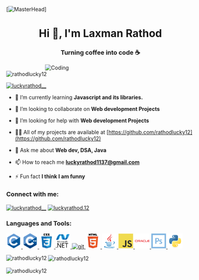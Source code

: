 [![MasterHead](https://images6.alphacoders.com/128/1283574.png)]
<h1 align="center">Hi 👋, I'm Laxman Rathod</h1>
<h3 align="center">Turning coffee into code ☕</h3>
<img align="right" alt="Coding" width="400" src="https://giphy.com/gifs/screen-monitor-closeup-26tn33aiTi1jkl6H6/fullscreen">

<p align="left"> <img src="https://komarev.com/ghpvc/?username=rathodlucky12&label=Profile%20views&color=0e75b6&style=flat" alt="rathodlucky12" /> </p>

<p align="left"> <a href="https://twitter.com/luckyrathod__" target="blank"><img src="https://img.shields.io/twitter/follow/luckyrathod__?logo=twitter&style=for-the-badge" alt="luckyrathod__" /></a> </p>

- 🌱 I’m currently learning **Javascript and its libraries.**

- 👯 I’m looking to collaborate on **Web development Projects**

- 🤝 I’m looking for help with **Web development Projects**

- 👨‍💻 All of my projects are available at [https://github.com/rathodlucky12](https://github.com/rathodlucky12)

- 💬 Ask me about **Web dev, DSA, Java**

- 📫 How to reach me **luckyrathod1137@gmail.com**

- ⚡ Fun fact **I think I am funny**

<h3 align="left">Connect with me:</h3>
<p align="left">
<a href="https://twitter.com/luckyrathod__" target="blank"><img align="center" src="https://raw.githubusercontent.com/rahuldkjain/github-profile-readme-generator/master/src/images/icons/Social/twitter.svg" alt="luckyrathod__" height="30" width="40" /></a>
<a href="https://instagram.com/luckyrathod.12" target="blank"><img align="center" src="https://raw.githubusercontent.com/rahuldkjain/github-profile-readme-generator/master/src/images/icons/Social/instagram.svg" alt="luckyrathod.12" height="30" width="40" /></a>
</p>

<h3 align="left">Languages and Tools:</h3>
<p align="left"> <a href="https://www.cprogramming.com/" target="_blank" rel="noreferrer"> <img src="https://raw.githubusercontent.com/devicons/devicon/master/icons/c/c-original.svg" alt="c" width="40" height="40"/> </a> <a href="https://www.w3schools.com/cpp/" target="_blank" rel="noreferrer"> <img src="https://raw.githubusercontent.com/devicons/devicon/master/icons/cplusplus/cplusplus-original.svg" alt="cplusplus" width="40" height="40"/> </a> <a href="https://www.w3schools.com/css/" target="_blank" rel="noreferrer"> <img src="https://raw.githubusercontent.com/devicons/devicon/master/icons/css3/css3-original-wordmark.svg" alt="css3" width="40" height="40"/> </a> <a href="https://dotnet.microsoft.com/" target="_blank" rel="noreferrer"> <img src="https://raw.githubusercontent.com/devicons/devicon/master/icons/dot-net/dot-net-original-wordmark.svg" alt="dotnet" width="40" height="40"/> </a> <a href="https://git-scm.com/" target="_blank" rel="noreferrer"> <img src="https://www.vectorlogo.zone/logos/git-scm/git-scm-icon.svg" alt="git" width="40" height="40"/> </a> <a href="https://www.w3.org/html/" target="_blank" rel="noreferrer"> <img src="https://raw.githubusercontent.com/devicons/devicon/master/icons/html5/html5-original-wordmark.svg" alt="html5" width="40" height="40"/> </a> <a href="https://www.java.com" target="_blank" rel="noreferrer"> <img src="https://raw.githubusercontent.com/devicons/devicon/master/icons/java/java-original.svg" alt="java" width="40" height="40"/> </a> <a href="https://developer.mozilla.org/en-US/docs/Web/JavaScript" target="_blank" rel="noreferrer"> <img src="https://raw.githubusercontent.com/devicons/devicon/master/icons/javascript/javascript-original.svg" alt="javascript" width="40" height="40"/> </a> <a href="https://www.oracle.com/" target="_blank" rel="noreferrer"> <img src="https://raw.githubusercontent.com/devicons/devicon/master/icons/oracle/oracle-original.svg" alt="oracle" width="40" height="40"/> </a> <a href="https://www.photoshop.com/en" target="_blank" rel="noreferrer"> <img src="https://raw.githubusercontent.com/devicons/devicon/master/icons/photoshop/photoshop-line.svg" alt="photoshop" width="40" height="40"/> </a> <a href="https://www.python.org" target="_blank" rel="noreferrer"> <img src="https://raw.githubusercontent.com/devicons/devicon/master/icons/python/python-original.svg" alt="python" width="40" height="40"/> </a> </p>

<p><img align="left" src="https://github-readme-stats.vercel.app/api/top-langs?username=rathodlucky12&show_icons=true&locale=en&layout=compact" alt="rathodlucky12" /></p>

<p>&nbsp;<img align="center" src="https://github-readme-stats.vercel.app/api?username=rathodlucky12&show_icons=true&locale=en" alt="rathodlucky12" /></p>

<p><img align="center" src="https://github-readme-streak-stats.herokuapp.com/?user=rathodlucky12&" alt="rathodlucky12" /></p>
